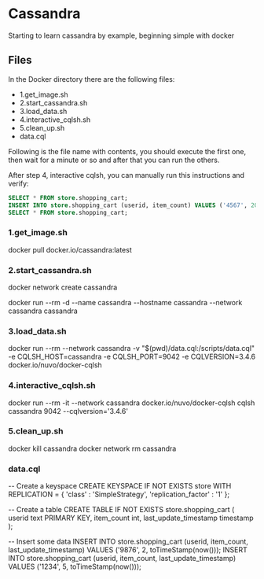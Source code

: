 # Cassandra
Starting to learn cassandra by example, beginning simple with docker

## Files

In the Docker directory there are the following files:

- 1.get_image.sh
- 2.start_cassandra.sh
- 3.load_data.sh
- 4.interactive_cqlsh.sh
- 5.clean_up.sh
- data.cql

Following is the file name with contents, you should execute the first one, then wait for a minute or so and after that you can run the others.

After step 4, interactive cqlsh, you can manually run this instructions and verify:

```sql
SELECT * FROM store.shopping_cart;
INSERT INTO store.shopping_cart (userid, item_count) VALUES ('4567', 20);
SELECT * FROM store.shopping_cart;
```

### 1.get_image.sh
 
docker pull docker.io/cassandra:latest
 
### 2.start_cassandra.sh
 
docker network create cassandra

docker run --rm -d --name cassandra --hostname cassandra --network cassandra cassandra
 
### 3.load_data.sh
 
docker run --rm --network cassandra -v "$(pwd)/data.cql:/scripts/data.cql" -e CQLSH_HOST=cassandra -e CQLSH_PORT=9042 -e CQLVERSION=3.4.6 docker.io/nuvo/docker-cqlsh
 
### 4.interactive_cqlsh.sh
 
docker run --rm -it --network cassandra docker.io/nuvo/docker-cqlsh cqlsh cassandra 9042 --cqlversion='3.4.6'
 
### 5.clean_up.sh
 
docker kill cassandra
docker network rm cassandra
 
### data.cql
 
-- Create a keyspace
CREATE KEYSPACE IF NOT EXISTS store WITH REPLICATION = { 'class' : 'SimpleStrategy', 'replication_factor' : '1' };

-- Create a table
CREATE TABLE IF NOT EXISTS store.shopping_cart (
userid text PRIMARY KEY,
item_count int,
last_update_timestamp timestamp
);

-- Insert some data
INSERT INTO store.shopping_cart
(userid, item_count, last_update_timestamp)
VALUES ('9876', 2, toTimeStamp(now()));
INSERT INTO store.shopping_cart
(userid, item_count, last_update_timestamp)
VALUES ('1234', 5, toTimeStamp(now()));
